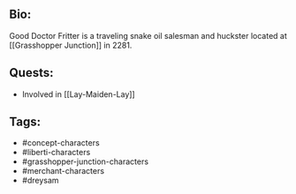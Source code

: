 ## Bio:

Good Doctor Fritter is a traveling snake oil salesman and huckster located at [[Grasshopper Junction]] in 2281.

## Quests:

- Involved in [[Lay-Maiden-Lay]]

## Tags:

- #concept-characters
- #liberti-characters
- #grasshopper-junction-characters
- #merchant-characters
- #dreysam
